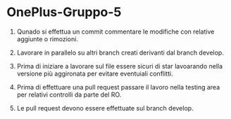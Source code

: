 # OnePlus-Gruppo-5

1) Qunado si effettua un commit commentare le modifiche con relative aggiunte o rimozioni.

2) Lavorare in parallelo su altri branch creati derivanti dal branch develop.

3) Prima di iniziare a lavorare sul file essere sicuri di star lavoarando nella versione più aggironata per evitare eventuiali conflitti.

4) Prima di effettuare una pull request passare il lavoro nella testing area per relativi controlli da parte del RO.

5) Le pull request devono essere effettuate sul branch develop.
